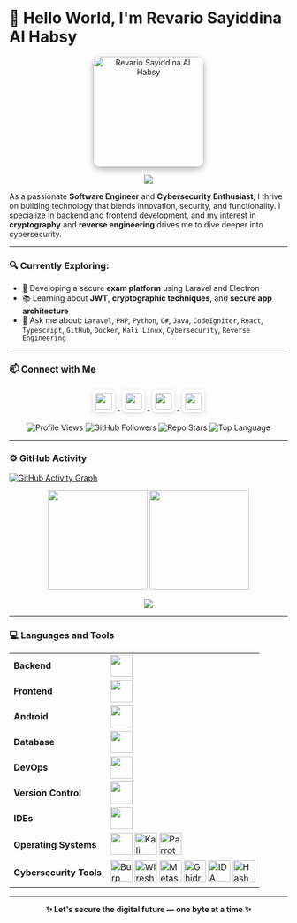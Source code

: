 # 👋 Hello World, I'm Revario Sayiddina Al Habsy

<p align="center">
  <img src="https://github.com/user-attachments/assets/ef6cc334-6c65-49f5-a7fd-4f1d84ba5592" 
       alt="Revario Sayiddina Al Habsy" 
       width="200"
       style="border-radius: 15px; box-shadow: 0 4px 12px rgba(0,0,0,0.3);" />
</p>

<p align="center">
  <img src="https://readme-typing-svg.herokuapp.com?color=ffff&size=24&center=true&vCenter=true&width=600&lines=Software+Engineer+%26+Cybersecurity+Enthusiast;Frontend+Developer+with+CySec+Focus;Cryptography+and+Reverse+Engineering+Lover" />
</p>

As a passionate **Software Engineer** and **Cybersecurity Enthusiast**, I thrive on building technology that blends innovation, security, and functionality. I specialize in backend and frontend development, and my interest in **cryptography** and **reverse engineering** drives me to dive deeper into cybersecurity.

---

### 🔍 Currently Exploring:
- 🚧 Developing a secure **exam platform** using Laravel and Electron  
- 📚 Learning about **JWT**, **cryptographic techniques**, and **secure app architecture**  
- 💬 Ask me about: `Laravel`, `PHP`, `Python`, `C#`, `Java`, `CodeIgniter`, `React`, `Typescript`, `GitHub`, `Docker`, `Kali Linux`, `Cybersecurity`, `Reverse Engineering`

---

### 📫 Connect with Me

<p align="center">
  <a href="https://www.linkedin.com/in/revario/" target="_blank">
    <img src="https://cdn.jsdelivr.net/gh/devicons/devicon/icons/linkedin/linkedin-original.svg" height="30"
         style="background: white; border-radius: 8px; padding: 5px; margin: 5px; box-shadow: 0 2px 8px rgba(0,0,0,0.15);" />
  </a>
  <a href="https://instagram.com/namakamu" target="_blank">
    <img src="https://cdn.simpleicons.org/instagram/instagram-original.svg" height="30"
         style="background: white; border-radius: 8px; padding: 5px; margin: 5px; box-shadow: 0 2px 8px rgba(0,0,0,0.15);" />
  </a>
  <a href="https://www.tiktok.com/@namakamu" target="_blank">
    <img src="https://cdn.simpleicons.org/tiktok/tiktok-original.svg" height="30"
         style="background: white; border-radius: 8px; padding: 5px; margin: 5px; box-shadow: 0 2px 8px rgba(0,0,0,0.15);" />
  </a>
  <a href="https://x.com/namakamu" target="_blank">
    <img src="https://cdn.simpleicons.org/x/x-original.svg" height="30"
         style="background: white; border-radius: 8px; padding: 5px; margin: 5px; box-shadow: 0 2px 8px rgba(0,0,0,0.15);" />
  </a>
</p>

<p align="center">
  <!-- Profile views -->
  <img src="https://komarev.com/ghpvc/?username=Revari027&label=Profile%20views&color=0e75b6&style=flat" alt="Profile Views" />

  <!-- GitHub followers -->
  <img src="https://img.shields.io/github/followers/Revari027?label=Followers&style=flat-square&color=4c5e9e" alt="GitHub Followers" />

  <!-- Repo stars (GANTI dengan repo kamu) -->
  <img src="https://img.shields.io/github/stars/Revari027/sisigap?label=Stars&style=flat-square&color=4c5e9e" alt="Repo Stars" />

  <!-- Most used language in SISIGAP repo (GANTI dengan repo kamu) -->
  <img src="https://img.shields.io/github/languages/top/Revari027/sisigap?label=Top%20Language&style=flat-square&color=4c5e9e" alt="Top Language" />
</p>



---

### ⚙️ GitHub Activity

[![GitHub Activity Graph](https://github-readme-activity-graph.vercel.app/graph?username=Revari027&bg_color=1e1e1e&color=58a6ff&line=4c5e9e&point=ffffff&area=true&hide_border=true)](https://github.com/Revari027)

<div align="center">
  <img height="180em" src="https://github-readme-stats.vercel.app/api?username=Revari027&show_icons=true&theme=tokyonight&hide_border=true" />
  <img height="180em" src="https://github-readme-stats.vercel.app/api/top-langs/?username=Revari027&layout=compact&theme=tokyonight&hide_border=true" />
</div>

<p align="center">
  <img src="https://github-readme-streak-stats.herokuapp.com/?user=Revari027&theme=tokyonight&hide_border=true" />
</p>

---

### 💻 Languages and Tools

<table>
  <tr>
    <td><b>Backend</b></td>
    <td><img src="https://skillicons.dev/icons?i=laravel,php,python,cs,java,codeigniter" height="40"/></td>
  </tr>
  <tr>
    <td><b>Frontend</b></td>
    <td><img src="https://skillicons.dev/icons?i=react,ts,js,html,css" height="40"/></td>
  </tr>
  <tr>
    <td><b>Android</b></td>
    <td><img src="https://skillicons.dev/icons?i=java,kotlin,compose" height="40"/></td>
  </tr>
  <tr>
    <td><b>Database</b></td>
    <td><img src="https://skillicons.dev/icons?i=mysql,postgresql" height="40"/></td>
  </tr>
  <tr>
    <td><b>DevOps</b></td>
    <td><img src="https://skillicons.dev/icons?i=docker" height="40"/></td>
  </tr>
  <tr>
    <td><b>Version Control</b></td>
    <td><img src="https://skillicons.dev/icons?i=git,github" height="40"/></td>
  </tr>
  <tr>
    <td><b>IDEs</b></td>
    <td><img src="https://skillicons.dev/icons?i=vscode,visualstudio,pycharm,sublime" height="40"/></td>
  </tr>
  <tr>
    <td><b>Operating Systems</b></td>
    <td><img src="https://skillicons.dev/icons?i=windows,ubuntu" height="40"/> <img src="https://cdn.simpleicons.org/kalilinux/white" height="40" title="Kali Linux"/> <img src="https://cdn.simpleicons.org/parrotsecurity/green" height="40" title="Parrot OS"/></td>
  </tr>
  <tr>
    <td><b>Cybersecurity Tools</b></td>
    <td>
      <img src="https://cdn.simpleicons.org/burpsuite/orange" height="40" title="Burp Suite"/>
      <img src="https://cdn.simpleicons.org/wireshark/blue" height="40" title="Wireshark"/>
      <img src="https://cdn.simpleicons.org/metasploit/blue" height="40" title="Metasploit"/>
      <img src="https://cdn.simpleicons.org/ghidra/red" height="40" title="Ghidra"/>
      <img src="https://cdn.simpleicons.org/ida-pro/yellow" height="40" title="IDA Pro"/>
      <img src="https://cdn.simpleicons.org/hashcat/gray" height="40" title="Hashcat"/>
    </td>
  </tr>
</table>

---

<p align="center"><strong>✨ Let's secure the digital future — one byte at a time ✨</strong></p>
